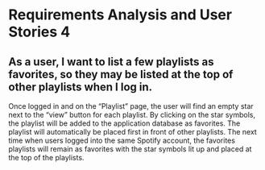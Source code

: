# Requirements Analysis and User Stories 4

## As a user, I want to list a few playlists as favorites, so they may be listed at the top of other playlists when I log in. 
Once logged in and on the “Playlist” page, the user will find an empty star next to the “view” button for each playlist. By clicking on the star symbols, the playlist will be added to the application database as favorites. The playlist will automatically be placed first in front of other playlists. The next time when users logged into the same Spotify account, the favorites playlists will remain as favorites with the star symbols lit up and placed at the top of the playlists. 
